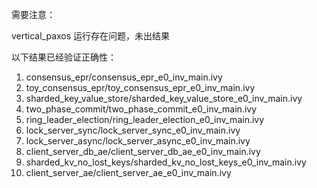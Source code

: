 需要注意：

vertical_paxos 运行存在问题，未出结果

以下结果已经验证正确性：
1. consensus_epr/consensus_epr_e0_inv_main.ivy
2. toy_consensus_epr/toy_consensus_epr_e0_inv_main.ivy
3. sharded_key_value_store/sharded_key_value_store_e0_inv_main.ivy
4. two_phase_commit/two_phase_commit_e0_inv_main.ivy
5. ring_leader_election/ring_leader_election_e0_inv_main.ivy
6. lock_server_sync/lock_server_sync_e0_inv_main.ivy
7. lock_server_async/lock_server_async_e0_inv_main.ivy
8. client_server_db_ae/client_server_db_ae_e0_inv_main.ivy
9. sharded_kv_no_lost_keys/sharded_kv_no_lost_keys_e0_inv_main.ivy
10. client_server_ae/client_server_ae_e0_inv_main.ivy
